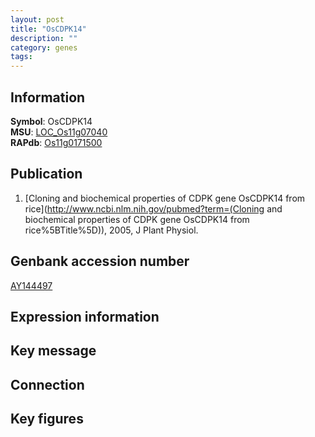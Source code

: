 ```yaml
---
layout: post
title: "OsCDPK14"
description: ""
category: genes
tags: 
---
```


## Information
__Symbol__: OsCDPK14  
__MSU__: [LOC_Os11g07040](http://rice.plantbiology.msu.edu/cgi-bin/ORF_infopage.cgi?orf=LOC_Os11g07040)  
__RAPdb__: [Os11g0171500](http://rapdb.dna.affrc.go.jp/viewer/gbrowse_details/irgsp1?name=Os11g0171500)  

## Publication
1. [Cloning and biochemical properties of CDPK gene OsCDPK14 from rice](http://www.ncbi.nlm.nih.gov/pubmed?term=(Cloning and biochemical properties of CDPK gene OsCDPK14 from rice%5BTitle%5D)), 2005, J Plant Physiol.

## Genbank accession number
[AY144497](http://www.ncbi.nlm.nih.gov/nuccore/AY144497)

## Expression information

## Key message

## Connection

## Key figures


